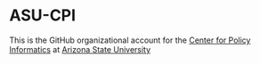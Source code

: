 ASU-CPI
=======
This is the GitHub organizational account for the [Center for Policy Informatics](https://cpi.asu.edu/) at [Arizona State University](https://www.asu.edu/)
